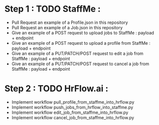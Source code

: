 # Step 1 : TODO StaffMe : 

- Pull Request an example of a Profile.json in this repository 
- Pull Request an example of a Job.json in this repository
- Give an example of a POST request to upload jobs to StaffMe : payload + endpoint
- Give an example of a POST request to upload a profile from StaffMe : payload + endpoint
- Give an example of a PUT/PATCH/POST request to edit a job from StaffMe : payload + endpoint
- Give an example of a PUT/PATCH/POST request to cancel a job from StaffMe : payload + endpoint 

# Step 2 : TODO HrFlow.ai :
- Implement workflow pull_profile_from_staffme_into_hrflow.py
- Implement workflow push_jobs_from_hrflow_into_staffme.py
- Implement workflow edit_job_from_staffme_into_hrflow.py
- Implement workflow cancel_job_from_staffme_into_hrflow.py

